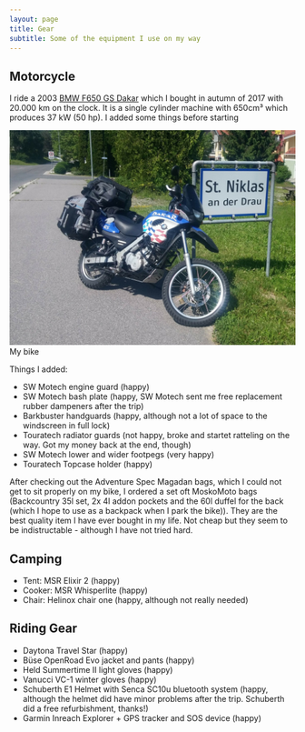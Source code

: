```yaml
---
layout: page
title: Gear
subtitle: Some of the equipment I use on my way
---
```


## Motorcycle
I ride a 2003 [BMW F650 GS Dakar](https://en.wikipedia.org/wiki/BMW_F_series_single-cylinder#2000%E2%80%932007:_F650GS,_F650GS_Dakar,_and_G650X) which I bought in autumn of 2017 with 20.000 km on the clock.
It is a single cylinder machine with 650cm³ which produces 37 kW (50 hp). I added some things before starting

 ![My bike][bike] My bike

Things I added:
* SW Motech engine guard (happy)
* SW Motech bash plate (happy, SW Motech sent me free replacement rubber dampeners after the trip)
* Barkbuster handguards (happy, although not a lot of space to the windscreen in full lock)
* Touratech radiator guards (not happy, broke and startet ratteling on the way. Got my money back at the end, though)
* SW Motech lower and wider footpegs (very happy)
* Touratech Topcase holder (happy)

After checking out the Adventure Spec Magadan bags, which I could not get to sit properly on my bike, I ordered a set oft MoskoMoto bags (Backcountry 35l set, 2x 4l addon pockets and the 60l duffel for the back (which I hope to use as a backpack when I park the bike)). They are the best quality item I have ever bought in my life. Not cheap but they seem to be indistructable - although I have not tried hard.

## Camping
* Tent: MSR Elixir 2 (happy)
* Cooker: MSR Whisperlite (happy)
* Chair: Helinox chair one (happy, although not really needed)

## Riding Gear
* Daytona Travel Star (happy)
* Büse OpenRoad Evo jacket and pants (happy)
* Held Summertime II light gloves (happy)
* Vanucci VC-1 winter gloves (happy)
* Schuberth E1 Helmet with Senca SC10u bluetooth system (happy, although the helmet did have minor problems after the trip. Schuberth did a free refurbishment, thanks!)
* Garmin Inreach Explorer + GPS tracker and SOS device (happy)

[bike]: /img/gear-bike.jpg "My bike"
